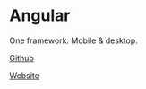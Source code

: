 # Angular

One framework.
Mobile & desktop.

[Github](https://github.com/angular/angular)

[Website](https://angular.io/)
